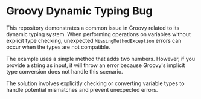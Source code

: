 # Groovy Dynamic Typing Bug

This repository demonstrates a common issue in Groovy related to its dynamic typing system.  When performing operations on variables without explicit type checking, unexpected `MissingMethodException` errors can occur when the types are not compatible.

The example uses a simple method that adds two numbers. However, if you provide a string as input, it will throw an error because Groovy's implicit type conversion does not handle this scenario.

The solution involves explicitly checking or converting variable types to handle potential mismatches and prevent unexpected errors.
